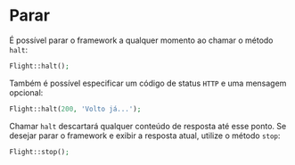 # Parar

É possível parar o framework a qualquer momento ao chamar o método `halt`:

```php
Flight::halt();
```

Também é possível especificar um código de status `HTTP` e uma mensagem opcional:

```php
Flight::halt(200, 'Volto já...');
```

Chamar `halt` descartará qualquer conteúdo de resposta até esse ponto. Se desejar parar
o framework e exibir a resposta atual, utilize o método `stop`:

```php
Flight::stop();
```